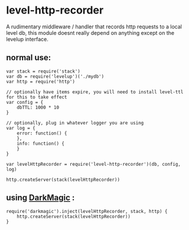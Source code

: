 # level-http-recorder

A rudimentary middleware / handler that records http requests to a local level db, this module doesnt really depend on anything except on the levelup interface.

## normal use:
```
var stack = require('stack')
var db = require('levelup')('./mydb')
var http = require('http')

// optionally have items expire, you will need to install level-ttl for this to take effect
var config = {
	dbTTL: 1000 * 10
}

// optionally, plug in whatever logger you are using
var log = {
	error: function() {
	},
	info: function() {
	}
}

var levelHttpRecorder = require('level-http-recorder')(db, config, log)

http.createServer(stack(levelHttpRecorder))

```

## using [DarkMagic](https://github.com/kessler/darkmagic) :
```
require('darkmagic').inject(levelHttpRecorder, stack, http) {
	http.createServer(stack(levelHttpRecorder))
}
```

